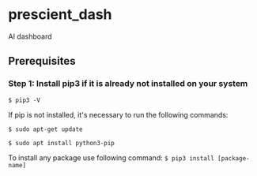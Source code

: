 # prescient_dash
AI dashboard

## Prerequisites
### Step 1: Install pip3 if it is already not installed on your system
`$ pip3 -V`

If pip is not installed, it's necessary to run the following commands:

`$ sudo apt-get update`

`$ sudo apt install python3-pip`

To install any package use following command:
`$ pip3 install [package-name]`
